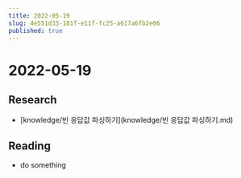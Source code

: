 ```yaml
---
title: 2022-05-19
slug: 4e551d33-181f-e11f-fc25-a617a6fb2e06
published: true
---
```


# 2022-05-19

## Research

* \[knowledge/빈 응답값 파싱하기\](knowledge/빈 응답값 파싱하기.md)

## Reading

* do something
